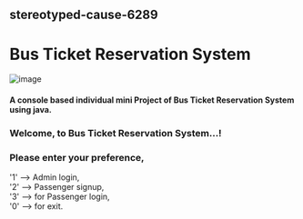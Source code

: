 ## stereotyped-cause-6289
# Bus Ticket Reservation System
![image](https://user-images.githubusercontent.com/87862008/229428544-262211b2-b157-4c61-9392-9265cfd04e9a.png)
#### A console based individual mini Project of Bus Ticket Reservation System using java.


### Welcome, to Bus Ticket Reservation System...!
### Please enter your preference,
'1' --> Admin login,  
'2' -->  Passenger signup,  
'3'  --> for Passenger login,  
'0'  --> for exit.

